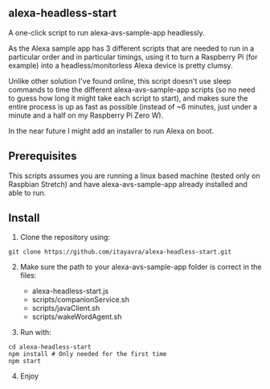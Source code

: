 ## alexa-headless-start
A one-click script to run alexa-avs-sample-app headlessly.

As the Alexa sample app has 3 different scripts that are needed to run in a particular order and in particular timings, using it to turn a Raspberry Pi (for example) into a headless/monitorless Alexa device is pretty clumsy.

Unlike other solution I've found online, this script doesn't use sleep commands to time the different alexa-avs-sample-app scripts (so no need to guess how long it might take each script to start), and makes sure the entire process is up as fast as possible (instead of ~6 minutes, just under a minute and a half on my Raspberry Pi Zero W).

In the near future I might add an installer to run Alexa on boot.

## Prerequisites
This scripts assumes you are running a linux based machine (tested only on Raspbian Stretch) and have alexa-avs-sample-app already installed and able to run.

## Install
1. Clone the repository using:
```
git clone https://github.com/itayavra/alexa-headless-start.git
```

2. Make sure the path to your alexa-avs-sample-app folder is correct in the files:
   - alexa-headless-start.js
   - scripts/companionService.sh
   - scripts/javaClient.sh
   - scripts/wakeWordAgent.sh

3. Run with:
```
cd alexa-headless-start
npm install # Only needed for the first time
npm start
```
4. Enjoy
